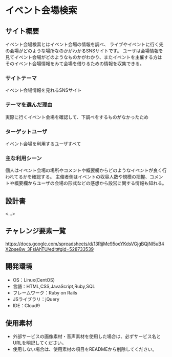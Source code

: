 # イベント会場検索

## サイト概要
イベント会場検索とはイベント会場の情報を調べ、
ライブやイベントに行く先の会場がどのような場所なのかがわかるSNSサイトです。
ユーザは会場情報を見てイベント会場がどのようなものかがわかり、またイベントを主催する方は
そのイベント会場情報をみて会場を借りるための情報を収集できる。

### サイトテーマ
イベント会場情報を見れるSNSサイト

### テーマを選んだ理由
実際に行くイベント会場を確認して、下調べをするものがなかったため

### ターゲットユーザ
イベント会場を利用するユーザすべて

### 主な利用シーン
個人はイベント会場の場所やコメントや概要欄からどのようなイベントが良く行われてるかを確認する。
主催者側はイベントの収容人数や規模の把握、コメントや概要欄からユーザの会場の形式などの感想から設営に関する情報も知れる。

## 設計書
<...>

## チャレンジ要素一覧
https://docs.google.com/spreadsheets/d/13RjjMe95oeYKdsVGjgBQjNI5uB4X2pse8w_3FslAhTU/edit#gid=528733539

## 開発環境
- OS：Linux(CentOS)
- 言語：HTML,CSS,JavaScript,Ruby,SQL
- フレームワーク：Ruby on Rails
- JSライブラリ：jQuery
- IDE：Cloud9

## 使用素材
- 外部サービスの画像素材・音声素材を使用した場合は、必ずサービス名とURLを明記してください。
- 使用しない場合は、使用素材の項目をREADMEから削除してください。
